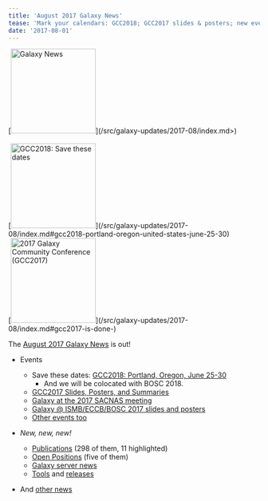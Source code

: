 ```yaml
---
title: 'August 2017 Galaxy News'
tease: 'Mark your calendars: GCC2018; GCC2017 slides & posters; new events, pubs, openings, servers, tools, ...'
date: '2017-08-01'
---
```

<div class='right'>
[<img src="/src/images/galaxy-logos/GalaxyNews.png" alt="Galaxy News" width="170" />](/src/galaxy-updates/2017-08/index.md>)<br /><br />
[<img src="/src/images/logos/gcc-bosc-2018-logo-300.png" alt="GCC2018: Save these dates" width="170" />](/src/galaxy-updates/2017-08/index.md#gcc2018-portland-oregon-united-states-june-25-30)<br />
[<img src='/src/images/logos/gcc2017-logo-300.png' alt='2017 Galaxy Community Conference (GCC2017)' width="170" />](/src/galaxy-updates/2017-08/index.md#gcc2017-is-done-)
</div>

The [August 2017 Galaxy News](/src/galaxy-updates/2017-08/index.md) is out!  

* Events
  * Save these dates: [GCC2018: Portland, Oregon, June 25-30](/src/galaxy-updates/2017-08/index.md#gcc2018-portland-oregon-united-states-june-25-30)
    * And we will be colocated with BOSC 2018.
  * [GCC2017 Slides, Posters, and Summaries](/src/galaxy-updates/2017-08/index.md#gcc2017-is-done-)
  * [Galaxy at the 2017 SACNAS meeting](/src/galaxy-updates/2017-08/index.md#galaxy-and-cyverse-and-the-carpentries-at-2017-sacnas-meeting)
  * [Galaxy @ ISMB/ECCB/BOSC 2017 slides and posters](/src/galaxy-updates/2017-08/index.md#galaxy-ismb-eccb-bosc-2017-slides-and-posters-are-available)
  * [Other events too](/src/galaxy-updates/2017-08/index.md#all-events)

* *New, new, new!*
  * [Publications](/src/galaxy-updates/2017-08/index.md#new-publications) (298 of them, 11 highlighted)
  * [Open Positions](/src/galaxy-updates/2017-08/index.md#who-s-hiring) (five of them)
  * [Galaxy server news](/src/galaxy-updates/2017-08/index.md#public-galaxy-server-news)
  * [Tools](/src/galaxy-updates/2017-08/index.md#tools) and [releases](/src/galaxy-updates/2017-08/index.md#releases)
* And [other news](/src/galaxy-updates/2017-08/index.md#other-news)


